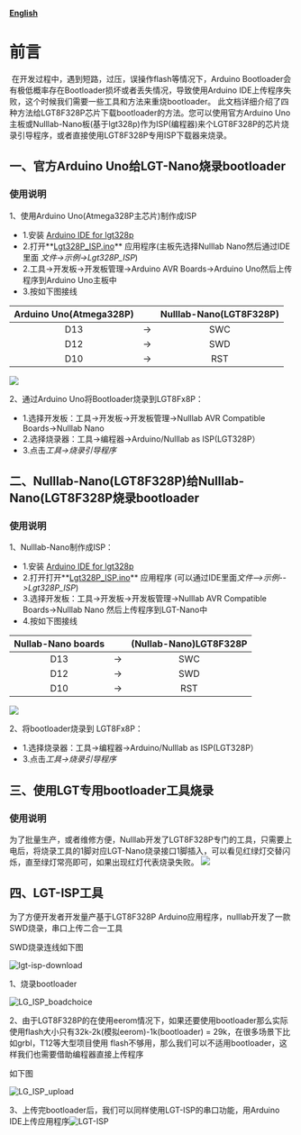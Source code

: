 **[English](README.md)**

# 前言
​		在开发过程中，遇到短路，过压，误操作flash等情况下，Arduino Bootloader会有极低概率存在Bootloader损坏或者丢失情况，导致使用Arduino IDE上传程序失败，这个时候我们需要一些工具和方法来重烧bootloader。
​		此文档详细介绍了四种方法给LGT8F328P芯片下载bootloader的方法。您可以使用官方Arduino Uno主板或Nulllab-Nano板(基于lgt328p)作为ISP(编程器)来个LGT8F328P的芯片烧录引导程序，或者直接使用LGT8F328P专用ISP下载器来烧录。

## 一、官方Arduino Uno给LGT-Nano烧录bootloader

### 使用说明

1、使用Arduino Uno(Atmega328P主芯片)制作成ISP

- 1.安装 [Arduino IDE for lgt328p](https://github.com/nulllaborg/arduino_nulllab)
- 2.打开**[Lgt328P_ISP.ino](./Lgt328P_ISP.ino)** 应用程序(主板先选择Nulllab Nano然后通过IDE里面 *文件->示例->Lgt328P_ISP*)
- 2.工具->开发板->开发板管理->Arduino AVR Boards->Arduino Uno然后上传程序到Arduino Uno主板中
- 3.按如下图接线

| Arduino Uno(Atmega328P) |      |Nulllab-Nano(LGT8F328P)|
| :---------: | :--: | :--: |
|     D13     |  ->  | SWC  |
|     D12     |  ->  | SWD  |
|     D10     |  ->  | RST  |

 ![](./Arduino_ISP.png)

2、通过Arduino Uno将Bootloader烧录到LGT8Fx8P：

- 1.选择开发板：工具->开发板->开发板管理->Nulllab AVR Compatible Boards->Nulllab Nano
- 2.选择烧录器：工具->编程器->Arduino/Nulllab as ISP(LGT328P）
- 3.点击*工具->烧录引导程序*

## 二、Nulllab-Nano(LGT8F328P)给Nulllab-Nano(LGT8F328P烧录bootloader

### 使用说明
 1、Nulllab-Nano制作成ISP：

- 1.安装 [Arduino IDE for lgt328p](https://github.com/nulllaborg/arduino_nulllab)
- 2.打开打开**[Lgt328P_ISP.ino](./Lgt328P_ISP.ino)** 应用程序 (可以通过IDE里面*文件-->示例-->Lgt328P_ISP*)
- 3.选择开发板：工具->开发板->开发板管理->Nulllab AVR Compatible Boards->Nulllab Nano 然后上传程序到LGT-Nano中
- 4.按如下图接线

| Nullab-Nano boards |      | (Nullab-Nano)LGT8F328P  |
| :---------: | :--: | :--: |
|     D13     |  ->  | SWC  |
|     D12     |  ->  | SWD  |
|     D10     |  ->  | RST  |

![](./Lgt-Nano_ISP.png)

 2、将bootloader烧录到 LGT8Fx8P：

- 1.选择烧录器：工具->编程器->Arduino/Nulllab as ISP(LGT328P）
- 3.点击*工具->烧录引导程序*

## 三、使用LGT专用bootloader工具烧录

### 使用说明
 为了批量生产，或者维修方便，Nulllab开发了LGT8F328P专门的工具，只需要上电后，将烧录工具的1脚对应LGT-Nano烧录接口1脚插入，可以看见红绿灯交替闪烁，直至绿灯常亮即可，如果出现红灯代表烧录失败。
![](./ISP_Tool.png)

## 四、LGT-ISP工具

为了方便开发者开发量产基于LGT8F328P Arduino应用程序，nulllab开发了一款SWD烧录，串口上传二合一工具

SWD烧录连线如下图

![lgt-isp-download](./lgt-isp-connect.png)

1、烧录bootloader

![LG_ISP_boadchoice](./LG_ISP_boadchoice.png)

2、由于LGT8F328P的在使用eerom情况下，如果还要使用bootloader那么实际使用flash大小只有32k-2k(模拟eerom)-1k(bootloader) = 29k，在很多场景下比如grbl，T12等大型项目使用 flash不够用，那么我们可以不适用bootloader，这样我们也需要借助编程器直接上传程序

如下图

![LG_ISP_upload](./LG_ISP_upload.png)

3、上传完bootloader后，我们可以同样使用LGT-ISP的串口功能，用Arduino IDE上传应用程序![LGT-ISP](./LGT-ISP.jpg)





